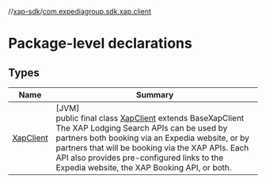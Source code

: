 //[xap-sdk](../../index.md)/[com.expediagroup.sdk.xap.client](index.md)

# Package-level declarations

## Types

| Name | Summary |
|---|---|
| [XapClient](-xap-client/index.md) | [JVM]<br>public final class [XapClient](-xap-client/index.md) extends BaseXapClient<br>The XAP Lodging Search APIs can be used by partners both booking via an Expedia website, or by partners that will be booking via the XAP APIs. Each API also provides pre-configured links to the Expedia website, the XAP Booking API, or both. |
